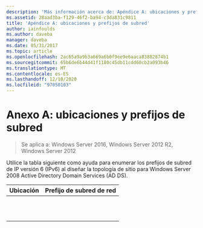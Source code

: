 ```yaml
---
description: 'Más información acerca de: Apéndice A: ubicaciones y prefijos de subred'
ms.assetid: 28aad3ba-f129-46f2-ba94-c3da831c9811
title: 'Apéndice A: ubicaciones y prefijos de subred'
author: iainfoulds
ms.author: daveba
manager: daveba
ms.date: 05/31/2017
ms.topic: article
ms.openlocfilehash: 2ac65a9a9b3a669a6b0f9ee9e6aaca83882874b1
ms.sourcegitcommit: 65b6de6b44d41f1180c45db11cdd60cb2a093b46
ms.translationtype: MT
ms.contentlocale: es-ES
ms.lasthandoff: 12/10/2020
ms.locfileid: "97050103"
---
```

# <a name="appendix-a-locations-and-subnet-prefixes"></a>Anexo A: ubicaciones y prefijos de subred

>Se aplica a: Windows Server 2016, Windows Server 2012 R2, Windows Server 2012

Utilice la tabla siguiente como ayuda para enumerar los prefijos de subred de IP versión 6 (IPv6) al diseñar la topología de sitio para Windows Server 2008 Active Directory Domain Services (AD DS).

|Ubicación|Prefijo de subred de red|
|------------|-------------------------|
|||
|||
|||
|||
|||
|||
|||
|||
|||
|||
|||



